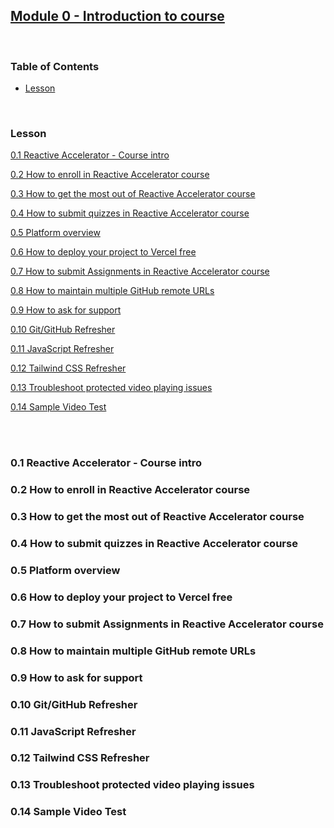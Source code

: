 ## [Module 0 - Introduction to course](module-0.md)

<br/>

### Table of Contents

- [Lesson](#lesson)

<br/>

### Lesson

[0.1 Reactive Accelerator - Course intro](./modules/module-0/#0-1-reactive-accelerator-course-intro)

[0.2 How to enroll in Reactive Accelerator course](./modules/module-0/#0-2-how-to-enroll-in-reactive-accelerator-course)

[0.3 How to get the most out of Reactive Accelerator course](./modules/module-0/#0-3-how-to-get-the-most-out-of-reactive-accelerator-course)

[0.4 How to submit quizzes in Reactive Accelerator course](./modules/module-0/#0-4-how-to-submit-quizzes-in-reactive-accelerator-course)

[0.5 Platform overview](./modules/module-0/#0-5-platform-overview)

[0.6 How to deploy your project to Vercel free](./modules/module-0/#0-6-how-to-deploy-your-project-to-vercel-free)

[0.7 How to submit Assignments in Reactive Accelerator course](./modules/module-0/#0-7-how-to-submit-assignments-in-reactive-accelerator-course)

[0.8 How to maintain multiple GitHub remote URLs](./modules/module-0/#0-8-how-to-maintain-multiple-github-remote-urls)

[0.9 How to ask for support](./modules/module-0/#0-9-how-to-ask-for-support)

[0.10 Git/GitHub Refresher](./modules/module-0/#0-10-git-github-refresher)

[0.11 JavaScript Refresher](./modules/module-0/#0-11-javascript-refresher)

[0.12 Tailwind CSS Refresher](./modules/module-0/#0-12-tailwind-css-refresher)

[0.13 Troubleshoot protected video playing issues](./modules/module-0/#0-13-troubleshoot-protected-video-playing-issues)

[0.14 Sample Video Test](./modules/module-0/#0-14-sample-video-test)

<br/>
<br/>

### 0.1 Reactive Accelerator - Course intro



### 0.2 How to enroll in Reactive Accelerator course



### 0.3 How to get the most out of Reactive Accelerator course



### 0.4 How to submit quizzes in Reactive Accelerator course



### 0.5 Platform overview



### 0.6 How to deploy your project to Vercel free



### 0.7 How to submit Assignments in Reactive Accelerator course



### 0.8 How to maintain multiple GitHub remote URLs



### 0.9 How to ask for support


### 0.10 Git/GitHub Refresher



### 0.11 JavaScript Refresher



### 0.12 Tailwind CSS Refresher



### 0.13 Troubleshoot protected video playing issues



### 0.14 Sample Video Test

